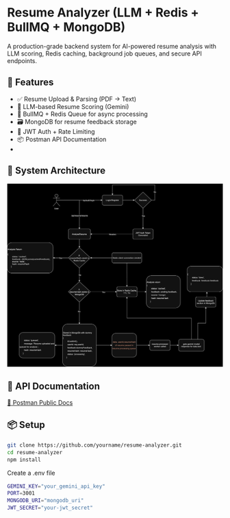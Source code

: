 # Resume Analyzer (LLM + Redis + BullMQ + MongoDB)

A production-grade backend system for AI-powered resume analysis with LLM scoring, Redis caching, background job queues, and secure API endpoints.

## 🚀 Features

- ✅ Resume Upload & Parsing (PDF → Text)
- 🤖 LLM-based Resume Scoring (Gemini)
- 🧵 BullMQ + Redis Queue for async processing
- 🗃 MongoDB for resume feedback storage
- 🔐 JWT Auth + Rate Limiting
- 📦 Postman API Documentation
- 
## 🧠 System Architecture

![Resume Analyzer Architecture](/server/assets/architecture.svg)

## 🧪 API Documentation

[📘 Postman Public Docs](https://documenter.getpostman.com/view/34835270/2sB34eK37G)

## 📦 Setup
```bash
git clone https://github.com/yourname/resume-analyzer.git
cd resume-analyzer
npm install
```

Create a .env file
```bash
GEMINI_KEY="your_gemini_api_key"
PORT=3001
MONGODB_URI="mongodb_uri"
JWT_SECRET="your-jwt_secret"
```

